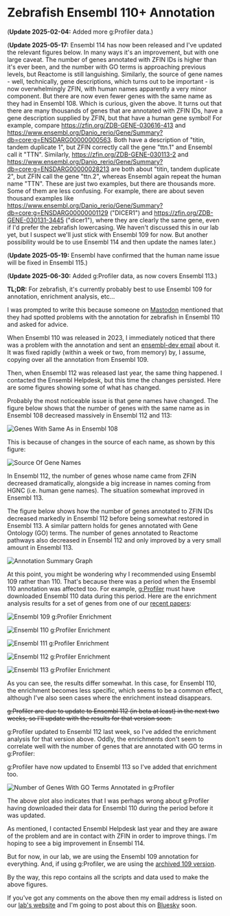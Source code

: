 # Zebrafish Ensembl 110+ Annotation

(**Update 2025-02-04:** Added more g:Profiler data.)

(**Update 2025-05-17:** Ensembl 114 has now been released and I've updated the relevant figures below. In many ways it's an improvement, but with one large caveat. The number of genes annotated with ZFIN IDs is higher than it's ever been, and the number with GO terms is approaching previous levels, but Reactome is still languishing. Similarly, the source of gene names - well, technically, gene descriptions, which turns out to be important - is now overwhelmingly ZFIN, with human names apparently a very minor component. But there are now even fewer genes with the same name as they had in Ensembl 108. Which is curious, given the above. It turns out that there are many thousands of genes that are annotated with ZFIN IDs, have a gene description supplied by ZFIN, but that have a human gene symbol! For example, compare https://zfin.org/ZDB-GENE-030616-413 and https://www.ensembl.org/Danio_rerio/Gene/Summary?db=core;g=ENSDARG00000000563. Both have a description of "titin, tandem duplicate 1", but ZFIN correctly call the gene "ttn.1" and Ensembl call it "TTN". Similarly, https://zfin.org/ZDB-GENE-030113-2 and https://www.ensembl.org/Danio_rerio/Gene/Summary?db=core;g=ENSDARG00000028213 are both about "titin, tandem duplicate 2", but ZFIN call the gene "ttn.2", whereas Ensembl again repeat the human name "TTN". These are just two examples, but there are thousands more. Some of them are less confusing. For example, there are about seven thousand examples like https://www.ensembl.org/Danio_rerio/Gene/Summary?db=core;g=ENSDARG00000001129 ("DICER1") and https://zfin.org/ZDB-GENE-030131-3445 ("dicer1"), where they are clearly the same gene, even if I'd prefer the zebrafish lowercasing. We haven't discussed this in our lab yet, but I suspect we'll just stick with Ensembl 109 for now. But another possibility would be to use Ensembl 114 and then update the names later.)

(**Update 2025-05-19:** Ensembl have confirmed that the human name issue will be fixed in Ensembl 115.)

(**Update 2025-06-30:** Added g:Profiler data, as now covers Ensembl 113.)

**TL;DR:** For zebrafish, it's currently probably best to use Ensembl 109 for annotation, enrichment analysis, etc...

I was prompted to write this because someone on [Mastodon](https://genomic.social/@mmarchin/113794610067417700) mentioned that they had spotted problems with the annotation for zebrafish in Ensembl 110 and asked for advice.

When Ensembl 110 was released in 2023, I immediately noticed that there was a problem with the annotation and sent an [ensembl-dev email](https://lists.ensembl.org/pipermail/dev_ensembl.org/2023-July/009031.html) about it. It was fixed rapidly (within a week or two, from memory) by, I assume, copying over all the annotation from Ensembl 109.

Then, when Ensembl 112 was released last year, the same thing happened. I contacted the Ensembl Helpdesk, but this time the changes persisted. Here are some figures showing some of what has changed.

Probably the most noticeable issue is that gene names have changed. The figure below shows that the number of genes with the same name as in Ensembl 108 decreased massively in Ensembl 112 and 113:

![Genes With Same As in Ensembl 108](same-name-summary.png)

This is because of changes in the source of each name, as shown by this figure:

![Source Of Gene Names](source-summary.png)

In Ensembl 112, the number of genes whose name came from ZFIN decreased dramatically, alongside a big increase in names coming from HGNC (i.e. human gene names). The situatiion somewhat improved in Ensembl 113.

The figure below shows how the number of genes annotated to ZFIN IDs decreased markedly in Ensembl 112 before being somewhat restored in Ensembl 113. A similar pattern holds for genes annotated with Gene Ontology (GO) terms. The number of genes annotated to Reactome pathways also decreased in Ensembl 112 and only improved by a very small amount in Ensembl 113.

![Annotation Summary Graph](annotation-summary.png)

At this point, you might be wondering why I recommended using Ensembl 109 rather than 110. That's because there was a period when the Ensembl 110 annotation was affected too. For example, [g:Profiler](https://biit.cs.ut.ee/gprofiler]) must have downloaded Ensembl 110 data during this period. Here are the enrichment analysis results for a set of genes from one of our [recent papers](https://www.buschlab.org/publications/):

![Ensembl 109 g:Profiler Enrichment](gprofiler109.png)

![Ensembl 110 g:Profiler Enrichment](gprofiler110.png)

![Ensembl 111 g:Profiler Enrichment](gprofiler111.png)

![Ensembl 112 g:Profiler Enrichment](gprofiler112.png)

![Ensembl 113 g:Profiler Enrichment](gprofiler113.png)

As you can see, the results differ somewhat. In this case, for Ensembl 110, the enrichment becomes less specific, which seems to be a common effect, although I've also seen cases where the enrichment instead disappears.

~~g:Profiler are due to update to Ensembl 112 (in beta at least) in the next two weeks, so I'll update with the results for that version soon.~~

g:Profiler updated to Ensembl 112 last week, so I've added the enrichment analysis for that version above. Oddly, the enrichments don't seem to correlate well with the number of genes that are annotated with GO terms in g:Profiler:

g:Profiler have now updated to Ensembl 113 so I've added that enrichment too.

![Number of Genes With GO Terms Annotated in g:Profiler](gprofiler-go-summary.png)

The above plot also indicates that I was perhaps wrong about g:Profiler having downloaded their data for Ensembl 110 during the period before it was updated.

As mentioned, I contacted Ensembl Helpdesk last year and they are aware of the problem and are in contact with ZFIN in order to improve things. I'm hoping to see a big improvement in Ensembl 114.

But for now, in our lab, we are using the Ensembl 109 annotation for everything. And, if using g:Profiler, we are using the [archived 109 version](https://biit.cs.ut.ee/gprofiler_archive3/e109_eg56_p17).

By the way, this repo contains all the scripts and data used to make the above figures.

If you've got any comments on the above then my email address is listed on our [lab's website](https://www.buschlab.org/team/) and I'm going to post about this on [Bluesky](https://bsky.app/profile/iansealy.com) soon.
